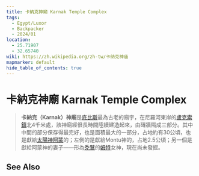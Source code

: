 ```yaml
---
title: 卡納克神廟 Karnak Temple Complex
tags:
  - Egypt/Luxor
  - Backpacker
  - 2024/01
location:
  - 25.71907
  - 32.65740
wiki: https://zh.wikipedia.org/zh-tw/卡纳克神庙
mapmarker: default
hide_table_of_contents: true
---
```


卡納克神廟 Karnak Temple Complex
=========================

> **卡納克（Karnak）神廟**是[底比斯](https://zh.wikipedia.org/wiki/%E5%BA%95%E6%AF%94%E6%96%AF_(%E5%9F%83%E5%8F%8A) "底比斯 (埃及)")最為古老的廟宇，在尼羅河東岸的[盧克索鎮](https://zh.wikipedia.org/wiki/%E5%8D%A2%E5%85%8B%E7%B4%A2%E9%95%87 "盧克索鎮")北4千米處，該神廟經很長時間陸續建造起來，由磚牆隔成三部分。其中中間的部分保存得最完好，也是面積最大的一部分，占地約有30公頃，也是獻給[太陽神](https://zh.wikipedia.org/wiki/%E5%A4%AA%E9%98%B3%E7%A5%9E "太陽神")[阿蒙](https://zh.wikipedia.org/wiki/%E9%98%BF%E8%92%99 "阿蒙")的；左側的是獻給Montu神的，占地2.5公頃；另一個是獻給阿蒙神的妻子——形為[禿鷲](https://zh.wikipedia.org/wiki/%E7%A7%83%E9%B9%AB "禿鷲")的[姆特](https://zh.wikipedia.org/wiki/%E5%A7%86%E7%89%B9 "姆特")女神，現在尚未發掘。

See Also
--------
